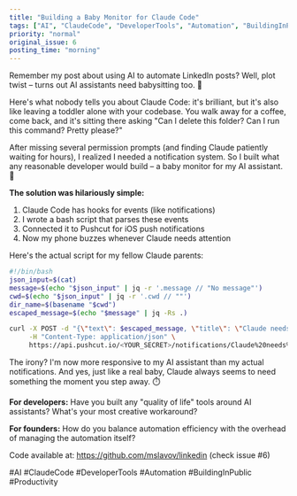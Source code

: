 ```yaml
---
title: "Building a Baby Monitor for Claude Code"
tags: ["AI", "ClaudeCode", "DeveloperTools", "Automation", "BuildingInPublic", "Productivity"]
priority: "normal"
original_issue: 6
posting_time: "morning"
---
```


Remember my post about using AI to automate LinkedIn posts? Well, plot twist – turns out AI assistants need babysitting too. 👶

Here's what nobody tells you about Claude Code: it's brilliant, but it's also like leaving a toddler alone with your codebase. You walk away for a coffee, come back, and it's sitting there asking "Can I delete this folder? Can I run this command? Pretty please?"

After missing several permission prompts (and finding Claude patiently waiting for hours), I realized I needed a notification system. So I built what any reasonable developer would build – a baby monitor for my AI assistant. 🍼

**The solution was hilariously simple:**
1. Claude Code has hooks for events (like notifications)
2. I wrote a bash script that parses these events
3. Connected it to Pushcut for iOS push notifications
4. Now my phone buzzes whenever Claude needs attention

Here's the actual script for my fellow Claude parents:

```bash
#!/bin/bash
json_input=$(cat)
message=$(echo "$json_input" | jq -r '.message // "No message"')
cwd=$(echo "$json_input" | jq -r '.cwd // ""')
dir_name=$(basename "$cwd")
escaped_message=$(echo "$message" | jq -Rs .)

curl -X POST -d "{\"text\": $escaped_message, \"title\": \"Claude needs you\"}" \
     -H "Content-Type: application/json" \
     https://api.pushcut.io/<YOUR_SECRET>/notifications/Claude%20needs%20you
```

The irony? I'm now more responsive to my AI assistant than my actual notifications. And yes, just like a real baby, Claude always seems to need something the moment you step away. ⏱️

**For developers:** Have you built any "quality of life" tools around AI assistants? What's your most creative workaround?

**For founders:** How do you balance automation efficiency with the overhead of managing the automation itself?

Code available at: https://github.com/mslavov/linkedin (check issue #6)

#AI #ClaudeCode #DeveloperTools #Automation #BuildingInPublic #Productivity